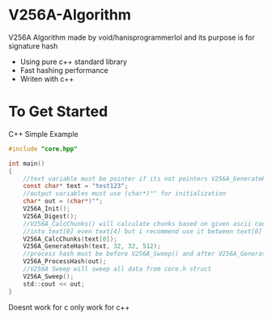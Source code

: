 # V256A-Algorithm
V256A Algorithm made by void/hanisprogrammerlol and its purpose is for signature hash

- Using pure c++ standard library
- Fast hashing performance
- Writen with c++

# To Get Started
C++ Simple Example
```c
#include "core.hpp"

int main()
{
    //text variable must be pointer if its not pointers V256A_GenerateHash will not work
    const char* text = "test123";
    //output variables must use (char*)"" for initialization
    char* out = (char*)"";
    V256A_Init();
    V256A_Digest();
    //V256A_CalcChunks() will calculate chunks based on given ascii codes you can modify it
    //into text[0] even text[4] but i recommend use it between text[0] and text[1]
    V256A_CalcChunks(text[0]);
    V256A_GenerateHash(text, 32, 32, 512);
    //process hash must be before V256A_Sweep() and after V256A_GenerateHash() function
    V256A_ProcessHash(out);
    //V256A Sweep will sweep all data from core.h struct
    V256A_Sweep();
    std::cout << out;
}
```

Doesnt work for c only work for c++

